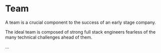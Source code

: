 # Team

A team is a crucial component to the success of an early stage company.

The ideal team is composed of strong full stack engineers fearless of the many technical challenges ahead of them.

...
